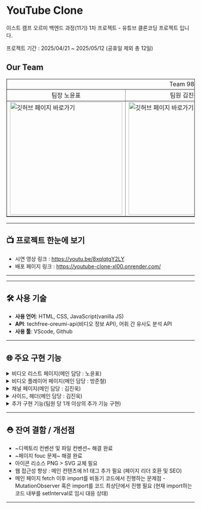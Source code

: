 # YouTube Clone
이스트 캠프 오르미 백엔드 과정(11기) 1차 프로젝트 - 유튜브 클론코딩 프로젝트 입니다.

프로젝트 기간 : 2025/04/21 ~ 2025/05/12 (공휴일 제외 총 12일)

## Our Team
<table border= 1px solid>
  <thead>
  <tr><td colspan=3 align="center">Team 98.9</td></tr>
  </thead>
  <tr align="center">
    <td>팀장 노윤표</td>
    <td>팀원 김진욱</td>
    <td>팀원 방준철</td>
  </tr>

  <tr>
    <td><a href=https://github.com/Nyppp><img object-fit=fill src=https://avatars.githubusercontent.com/u/63279872?v=4 width="300" height="300" alt="깃허브 페이지 바로가기"></a></td>
    <td><a href=https://github.com/Jaykim98z><img object-fit=fill src=https://avatars.githubusercontent.com/u/99804318?v=4 width="300" height="300" alt="깃허브 페이지 바로가기"></a></td>
    <td><a href=https://github.com/bangjjun><img  object-fit=fill src=https://avatars.githubusercontent.com/u/206670961?v=4 width="300" height="300" alt="깃허브 페이지 바로가기"></a></td>
  </tr>
</table>

---
## 📺 프로젝트 한눈에 보기

- 시연 영상 링크 : https://youtu.be/8xqlqtgY2LY
- 배포 페이지 링크 : https://youtube-clone-xl00.onrender.com/

---

---
## 🛠️ 사용 기술

- **사용 언어**: HTML, CSS, JavaScript(vanilla JS)
- **API**: techfree-oreumi-api(비디오 정보 API), 어휘 간 유사도 분석 API
- **사용 툴**: VScode, Github
---

## 🌐 주요 구현 기능
<details>
  <summary>비디오 리스트 페이지(메인 담당 : 노윤표)</summary>
  
  ---
  <div align="center">
    <img src=https://github.com/user-attachments/assets/a0455ba0-178f-4711-ac35-f52cda401525 width="600px" hegiht="600px" alt="비디오 리스트 페이지">
  </div>
  <details><summary>그리드 + 미디어 쿼리를 사용한 반응형 페이지 구현</summary>
    <div align="center">
      <img src= "https://github.com/user-attachments/assets/7fc3d644-3647-4b72-bc00-b6541359a6bd" width="600px" hegiht="600px">
    </div>
    <ul>
      <li>개발 담당자 : 노윤표</li>
      <li>코드 요약 : 단말 규격에 맞춰 전체적인 페이지 반응형처리 구현 </li>
      <li><a href="https://github.com/Nyppp/Youtube_Clone/blob/cf21bf096de551dfa77ffab58719f5b788214f34/Css/Video-Container.css#L29">코드 바로가기</a>
      </li>
    </ul>
  </details>
  <details><summary>상단 태그 버튼 > 비디오 리스트 정렬 기능 구현</summary>
    <div align="center">
      <img src= "https://github.com/user-attachments/assets/1fab51b7-17ad-43ee-97f7-f0975404770f" width="600px" hegiht="600px">
    </div>
    <ul>
      <li>개발 담당자 : 노윤표</li>
      <li>코드 요약 : 비디오 속성으로 가지고 있는 id, 조회수, 좋아요, 게시 날짜, 비디오 태그를 기준으로 정렬해주는 기능 구현 </li>
      <li>
        <a href="https://github.com/Nyppp/Youtube_Clone/blob/cf21bf096de551dfa77ffab58719f5b788214f34/Script/videoCard.js#L66">코드 바로가기</a>
      </li>
    </ul>
  </details>

---

</details>

<details><summary>비디오 플레이어 페이지(메인 담당 : 방준철)</summary>
    
---
<div align="center">
    <img src=https://github.com/user-attachments/assets/ef845287-0efb-48c1-8f5e-35fed8cc3a9d width="600px" hegiht="600px" alt="비디오 플레이어 페이지">
</div>

  <details><summary>API 연동 및 비디오 재생 기능 구현</summary>
    <div align="center">
      <img src= "https://github.com/user-attachments/assets/aeabd996-bbfa-4ef2-8762-247477dbc493" width="600px" hegiht="600px">
    </div>
    <ul>
      <li>개발 담당자 : 방준철</li>
      <li>코드 요약 : techfree-oreumi-api에 연결하여 비디오 정보를 가져오고, 이를 페이지 내 비디오 태그에 정보를 연결해주는 기능 구현</li>
      <li>
        <a href="https://github.com/Nyppp/Youtube_Clone/blob/cf21bf096de551dfa77ffab58719f5b788214f34/Script/video_page.js#L9C1-L75C2">코드 바로가기</a>
      </li>
    </ul>
  </details>

  <details><summary>ai API 연동 및 비디오 추천 기능 구현</summary>
    <div align="center">
      <img src= "https://github.com/user-attachments/assets/7c6b9dc1-69ea-4ba2-b41d-94a958d14b1a" width="600px" hegiht="600px">
    </div>
    <ul>
      <li>개발 담당자 : 노윤표</li>
      <li>코드 요약 : 어휘 간 유사도 분석 API에 연결하여 태그 - 태그 간 유사도를 계산 후, 이를 바탕으로 비디오 플레이어 페이지 우측 추천 비디오 리스트를 호출하는 기능 구현 </li>
      <li>
        <a href="https://github.com/Nyppp/Youtube_Clone/blob/cf21bf096de551dfa77ffab58719f5b788214f34/Script/commonModule.js#L222">코드 바로가기</a>
      </li>
    </ul>
  </details>

  <details><summary>댓글 작성 및 상호작용 기능 구현</summary>
    <div align="center">
      <img src= "https://github.com/user-attachments/assets/79dc243e-2228-426e-88fa-b01a510d06d2" width="600px" hegiht="600px">
    </div>
    <ul>
      <li>개발 담당자 : 방준철</li>
      <li>코드 요약 : 현재 보고있는 비디오에 대해 코멘트 작성 및 좋아요, 싫어요 인터렉션 기능 구현</li>
      <li>
        <a href="https://github.com/Nyppp/Youtube_Clone/blob/main/Script/comment.js#L4">코드 바로가기</a>
      </li>
    </ul>
  </details>

---
</details>

<details><summary>채널 페이지(메인 담당 : 김진욱)</summary>
    
---
<div align="center">
    <img src=https://github.com/user-attachments/assets/da5eb13c-df93-44f4-b11c-291f10efd526 width="600px" hegiht="600px" alt="채널 페이지">
</div>
  <details><summary>API 연동 및 채널 정보 렌더링 구현</summary>
    <ul>
      <li>개발 담당자 : 김진욱</li>
      <li>코드 요약 : 채널 정보 + 채널 내 비디오 리스트를 불러와서 화면에 렌더링</li>
      <li>
        <a href="https://github.com/Nyppp/Youtube_Clone/blob/main/Script/channel.js">코드 바로가기</a>
      </li>
    </ul>
  </details>

  ---
</details>
<details>
  <summary>사이드, 헤더(메인 담당 : 김진욱)</summary>

  ---
  <details><summary>사이드 바 토글 애니메이션 처리</summary>
  <div align="center">
      <img src= "https://github.com/user-attachments/assets/fcbb22f6-520c-4d9f-9479-4670098866b2" width="600px" hegiht="600px">
    </div>
    <ul>
      <li>개발 담당자 : 김진욱</li>
      <li>코드 요약 : 사이드바 햄버거 버튼 상호작용 - 숨기기, 펼치기 기능 및 애니메이션 처리 구현</li>
      <li>
        <a href="https://github.com/Nyppp/Youtube_Clone/blob/cf21bf096de551dfa77ffab58719f5b788214f34/Script/index.js#L108">코드 바로가기</a>
      </li>
    </ul>
  </details>
  <details><summary>검색 기능 > 비디오 제목, 태그에 맞춰 키워드 검색 구현</summary>
    <div align="center">
      <img src= "https://github.com/user-attachments/assets/8a509f3d-34a1-4288-a64f-c332f543e583" width="600px" hegiht="600px">
    </div>
    <ul>
      <li>개발 담당자 : 김진욱</li>
      <li>코드 요약 : 쿼리 파라미터를 이용해 비디오 제목, 태그를 기반으로 검색 후 결과를 화면에 렌더링 처리</li>
      <li>
        <a href="https://github.com/Nyppp/Youtube_Clone/blob/cf21bf096de551dfa77ffab58719f5b788214f34/Script/Search.js#L53">코드 바로가기</a>
      </li>
    </ul>
  </details>
  
  ---
</details>
<details>
  <summary>추가 구현 기능(팀원 당 1개 이상의 추가 기능 구현)</summary>

  ---
  <details><summary>비디오 프리뷰 기능</summary>
    <div align="center">
      <img src=https://github.com/user-attachments/assets/433fc1c3-908e-4af2-9223-d6f54436fd3a width="600px" hegiht="600px" alt="비디오 프리뷰">
    </div>
    <ul>
      <li>개발 담당자 : 노윤표</li>
      <li>코드 요약 : 마우스 enter, leave 이벤트에 맞춰 비디오 썸네일 이미지 / 비디오 재생 서로 변경 되는 동작 구현</li>
      <li>
        <a href="https://github.com/Nyppp/Youtube_Clone/blob/cf21bf096de551dfa77ffab58719f5b788214f34/Script/commonModule.js#L197">코드 바로가기</a>
      </li>
    </ul>
  </details>
  <details><summary>다크 - 라이트 모드 토글 기능</summary>
    <div align="center">
      <img src="https://github.com/user-attachments/assets/492db45a-39a8-474f-9b4f-502989042c84" width="600px" hegiht="600px" alt="">
    </div>
    <ul>
      <li>개발 담당자 : 방준철</li>
      <li>코드 요약 : 모든 페이지에 대응되는 다크, 라이트 테마 스타일 전환 기능 구현</li>
      <li>
        <a href="https://github.com/Nyppp/Youtube_Clone/blob/main/Script/theme.js">코드 바로가기</a>
      </li>
    </ul>
  </details>
  <details><summary>구독 추가 / 해제 기능 구현</summary>
    <div align="center">
      <img src="https://github.com/user-attachments/assets/ef6a905a-bac0-45df-abb1-f0f546d8d2c0" width="600px" hegiht="600px" alt="">
    </div>
    <ul>
      <li>개발 담당자 : 김진욱</li>
      <li>코드 요약 : 채널에 대해 구독 버튼 클릭 시, 로컬 스토리지에 구독 한 채널을 저장하며 해당 리스트를 사이드바에 노출시키는 동작 구현</li>
      <li>
        <a href="https://github.com/Nyppp/Youtube_Clone/blob/main/Script/subscription.js">코드 바로가기</a>
      </li>
    </ul>
  </details>

---
</details>

---
## ⛑️ 잔여 결함 / 개선점
- ~디렉토리 컨벤션 및 파일 컨벤션~ 해결 완료
- ~페이지 fouc 문제~ 해결 완료
- 아이콘 리소스 PNG > SVG 교체 필요
- 웹 접근성 향상 : 메인 컨텐츠에 h1 태그 추가 필요 (페이지 리더 호환 및 SEO)
- 메인 페이지 fetch 이후 import를 비동기 코드에서 진행하는 문제점 - MutationObserver 혹은 import를 코드 최상단에서 진행 필요 (현재 import하는 코드 내부를 setInterval로 임시 대응 상태)
---
